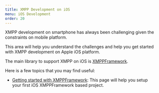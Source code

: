 ```yaml
---
title: XMPP Development on iOS
menu: iOS Development
order: 20
---
```


XMPP development on smartphone has always been challenging given the
constraints on mobile platform.

This area will help you understand the challenges and help you get
started with XMPP development on Apple iOS platform.

The main library to support XMPP on iOS is
[XMPPFramework](https://github.com/robbiehanson/XMPPFramework).

Here is a few topics that you may find useful:

- [Getting started with XMPPFramework](getting-started-xmppframework/):
  This page will help you setup your first iOS XMPPFramework based
  project.

<!-- - Implementing ProcessOne Session Rebind with XMPPFramework. -->
